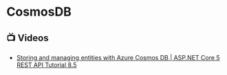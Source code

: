 # CosmosDB

## 📺 Videos
- [Storing and managing entities with Azure Cosmos DB | ASP.NET Core 5 REST API Tutorial 8.5](https://www.youtube.com/watch?v=bBSQgX0mZ5E)